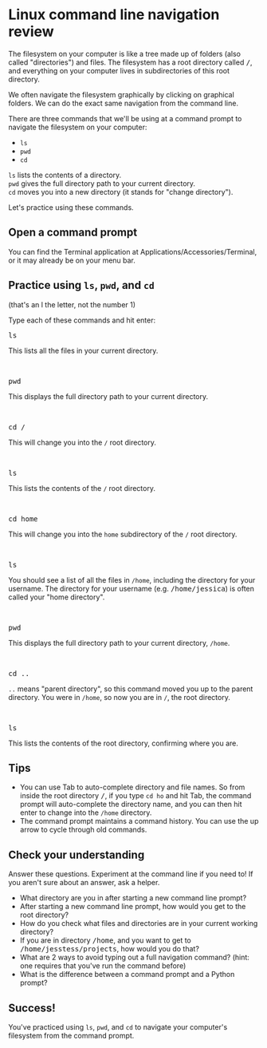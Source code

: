 # Linux command line navigation review

The filesystem on your computer is like a tree made up of folders (also called "directories") and files. The filesystem has a root directory called <tt>/</tt>, and everything on your computer lives in subdirectories of this root directory.

We often navigate the filesystem graphically by clicking on graphical folders. We can do the exact same navigation from the command line.

There are three commands that we'll be using at a command prompt to navigate the filesystem on your computer:
* <code>ls</code>
* <code>pwd</code>
* <code>cd</code>

<code>ls</code> lists the contents of a directory.<br />
<code>pwd</code> gives the full directory path to your current directory.<br />
<code>cd</code> moves you into a new directory (it stands for "change directory").

Let's practice using these commands.

## Open a command prompt

You can find the Terminal application at Applications/Accessories/Terminal, or it may already be on your menu bar.

## Practice using <code>ls</code>, <code>pwd</code>, and <code>cd</code>

(that's an l the letter, not the number 1)

Type each of these commands and hit enter:

<pre>ls</pre>
This lists all the files in your current directory.

<br />

<pre>pwd</pre>
This displays the full directory path to your current directory.

<br />

<pre>cd /</pre>
This will change you into the <code>/</code> root directory.

<br />

<pre>ls</pre>
This lists the contents of the <code>/</code> root directory.

<br />

<pre>cd home</pre>
This will change you into the <code>home</code> subdirectory of the <code>/</code> root directory. 

<br />

<pre>ls</pre>
You should see a list of all the files in <code>/home</code>, including the directory for your username. The directory for your username (e.g. <tt>/home/jessica</tt>) is often called your "home directory".

<br />

<pre>pwd</pre>
This displays the full directory path to your current directory, <code>/home</code>.

<br />

<pre>cd ..</pre>
<code>..</code> means "parent directory", so this command moved you up to the parent directory. You were in <code>/home</code>, so now you are in <code>/</code>, the root directory.

<br />

<pre>ls</pre>
This lists the contents of the root directory, confirming where you are.

## Tips

* You can use Tab to auto-complete directory and file names. So from inside the root directory <tt>/</tt>, if you type <code>cd ho</code> and hit Tab, the command prompt will auto-complete the directory name, and you can then hit enter to change into the <code>/home</code> directory.
* The command prompt maintains a command history. You can use the up arrow to cycle through old commands.

## Check your understanding

Answer these questions. Experiment at the command line if you need to! If you aren't sure about an answer, ask a helper.

* What directory are you in after starting a new command line prompt?
* After starting a new command line prompt, how would you get to the root directory?
* How do you check what files and directories are in your current working directory?
* If you are in directory <tt>/home</tt>, and you want to get to <tt>/home/jesstess/projects</tt>, how would you do that?
* What are 2 ways to avoid typing out a full navigation command? (hint: one requires that you've run the command before)
* What is the difference between a command prompt and a Python prompt?

## Success!

You've practiced using <code>ls</code>, <code>pwd</code>, and <code>cd</code> to navigate your computer's filesystem from the command prompt.

